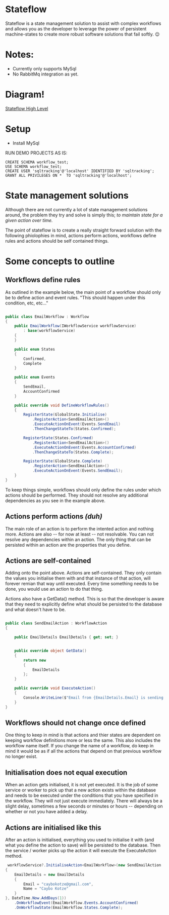 # Stateflow
Stateflow is a state management solution to assist with complex workflows and allows you as the developer to leverage the power of persistent machine-states to create more robust software solutions that fail softly. 😉

# Notes:
- Currently only supports MySql
- No RabbitMq integration as yet.

# Diagram!

[Stateflow High Level](https://user-images.githubusercontent.com/25146896/116010400-fc79c300-a61e-11eb-8382-8beb6cccce1f.png)


# Setup
- Install MySql

RUN DEMO PROJECTS AS IS:
```mysql
CREATE SCHEMA workflow_test;
USE SCHEMA workflow_test;
CREATE USER 'sqltracking'@'localhost' IDENTIFIED BY 'sqltracking';
GRANT ALL PRIVILEGES ON *  TO 'sqltracking'@'localhost';
```

# State management solutions

Although there are not currently a lot of state management solutions around, the problem they try and solve is simply this; *to maintain state for a given action over time.*

The point of stateflow is to create a really straight forward solution with the following phiolophies in mind, actions perform actions, workflows define rules and actions should be self contained things.

# Some concepts to outline

## Workflows define rules

As outlined in the example below, the main point of a workflow should only be to define action and event rules. "This should happen under this condition, etc, etc..."

```csharp

public class EmailWorkflow : Workflow
{
    public EmailWorkflow(IWorkflowService workflowService)
        : base(workflowService)
    {
    }

    public enum States
    {
        Confirmed,
        Complete
    }

    public enum Events
    {
        SendEmail,
        AccountConfirmed
    }

    public override void DefineWorkflowRules()
    {
        RegisterState(GlobalState.Initialise)
            .RegisterAction<SendEmailAction>()
            .ExecuteActionOnEvent(Events.SendEmail)
            .ThenChangeStateTo(States.Confirmed);

        RegisterState(States.Confirmed)
            .RegisterAction<SendEmailAction>()
            .ExecuteActionOnEvent(Events.AccountConfirmed)
            .ThenChangeStateTo(States.Complete);

        RegisterState(GlobalState.Complete)
            .RegisterAction<SendEmailAction>()
            .ExecuteActionOnEvent(Events.SendEmail);
    }
}

```

To keep things simple, workflows should only define the rules under which actions should be performed. They should not resolve any additional dependencies as you see in the example above.

## Actions perform actions *(duh)*

The main role of an action is to perform the intented action and nothing more. Actions are also -- for now at least -- not resolvable. You can not resolve any dependencies within an action. The only thing that can be persisted within an action are the properties that you define.

## Actions are self-contained

Adding onto the point above. Actions are self-contained. They only contain the values you initialise them with and that instance of that action, will forever remian that way until executed. Every time something needs to be done, you would use an action to do that thing.

Actions also have a GetData() method. This is so that the developer is aware that they need to explicitly define what should be persisted to the database and what doesn't have to be.

```csharp

public class SendEmailAction : WorkflowAction
{

    public EmailDetails EmailDetails { get; set; }


    public override object GetData()
    {
        return new
        {
            EmailDetails
        };
    }

    public override void ExecuteAction()
    {
        Console.WriteLine($"Email from {EmailDetails.Email} is sending to {EmailDetails.Name}");
    }
}

```

## Workflows should not change once defined

One thing to keep in mind is that actions and thier states are dependent on keeping workflow definitions more or less the same. This also includes the workflow name itself. If you change the name of a workflow, do keep in mind it would be as if all the actions that depend on that previous workflow no longer exist.

## Initialisation does not equal execution

When an action gets initialised, it is not yet executed. It is the job of some service or worker to pick up that a new action exists within the database and needs to be executed under the conditions that you have specified in the workflow. They will not just execute immediately. There will always be a slight delay, sometimes a few seconds or minutes or hours -- depending on whether or not you have added a delay.

## Actions are initialised like this

After an action is initialised, everything you used to initialise it with (and what you define the action to save) will be persisted to the database. Then the service / worker picks up the action it will execute the ExecuteAction method.

```csharp
 workflowService?.InitialiseAction<EmailWorkflow>(new SendEmailAction
{
    EmailDetails = new EmailDetails
    {
        Email = "caybokotze@gmail.com",
        Name = "Caybo Kotze"
    }
}, DateTime.Now.AddDays(1))
    .OnWorkflowEvent(EmailWorkflow.Events.AccountConfirmed)
    .OnWorkflowState(EmailWorkflow.States.Complete);
```
